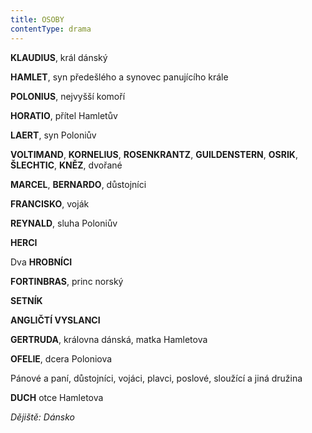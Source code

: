```yaml
---
title: OSOBY
contentType: drama
---
```


<section>

**KLAUDIUS**, král dánský

**HAMLET**, syn předešlého a synovec panujícího krále

**POLONIUS**, nejvyšší komoří

**HORATIO**, přítel Hamletův

**LAERT**, syn Poloniův

**VOLTIMAND**, **KORNELIUS**, **ROSENKRANTZ**, **GUILDENSTERN**, **OSRIK**, **ŠLECHTIC**, **KNĚZ**, dvořané

**MARCEL**, **BERNARDO**, důstojníci

**FRANCISKO**, voják

**REYNALD**, sluha Poloniův

**HERCI**

Dva **HROBNÍCI**

**FORTINBRAS**, princ norský

**SETNÍK**

**ANGLIČTÍ VYSLANCI**

**GERTRUDA**, královna dánská, matka Hamletova

**OFELIE**, dcera Poloniova

Pánové a paní, důstojníci, vojáci, plavci, poslové, sloužící a jiná družina

**DUCH** otce Hamletova

</section>

<section>

_Dějiště: Dánsko_

</section>

